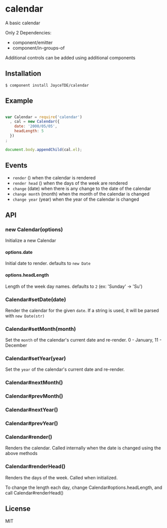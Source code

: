 
# calendar

A basic calendar
  
Only 2 Dependencies:
- component/emitter
- component/in-groups-of

Additional controls can be added using additional components

## Installation

    $ component install JayceTDE/calendar

## Example

```js

var Calendar = require('calendar')
  , cal = new Calendar({
    date: '2000/05/05',
    headLength: 5
  })
;

document.body.appendChild(cal.el);

```

## Events

- `render` () when the calendar is rendered
- `render head` () when the days of the week are rendered
- `change` (date) when there is any change to the date of the calendar
- `change month` (month) when the month of the calendar is changed
- `change year` (year) when the year of the calendar is changed

## API

### new Calendar(options)

Initialize a new Calendar

#### options.date

Initial date to render. defaults to `new Date`

#### options.headLength

Length of the week day names. defaults to `2` (ex: 'Sunday' -> 'Su')

### Calendar#setDate(date)

Render the calendar for the given `date`. If a string is used, it will be parsed with `new Date(str)`
    
### Calendar#setMonth(month)

Set the `month` of the calendar's current date and re-render. 0 - January, 11 - December

### Calendar#setYear(year)

Set the `year` of the calendar's current date and re-render.
    
### Calendar#nextMonth()
### Calendar#prevMonth()
### Calendar#nextYear()
### Calendar#prevYear()

### Calendar#render()

Renders the calendar. Called internally when the date is changed using the above methods
    
### Calendar#renderHead()

Renders the days of the week. Called when initialized.

To change the length each day, change Calendar#options.headLength, and call Calendar#renderHead()
    
## License

  MIT
